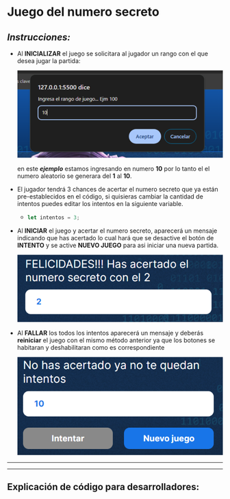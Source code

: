 # **Juego del numero secreto**

## *Instrucciones:*

* Al **INICIALIZAR** el juego se solicitara al jugador un rango con el que desea jugar la partida:

    ![Prompt](/img/promp.PNG "Prompt inicial del juego")

    en este ***ejemplo*** estamos ingresando en numero **10** por lo tanto el el numero aleatorio se generara  del **1** al **10**.

* El jugador tendrá 3 chances de acertar el numero secreto que ya están pre-establecidos en el código, si quisieras cambiar la cantidad de intentos puedes editar los intentos en la siguiente variable.

  * ```js
    let intentos = 3;
    ```  

* Al **INICIAR** el juego y acertar el numero secreto, aparecerá un mensaje indicando que has acertado lo cual hará que se desactive el botón de **INTENTO** y se active **NUEVO JUEGO** para asi iniciar una nueva partida.
  
    ![ganar](./img/acertar.PNG "acertar jugada")

* Al **FALLAR** los todos los intentos aparecerá un mensaje y deberás **reiniciar** el juego con el mismo método anterior ya que los botones se habitaran y deshabilitaran como es correspondiente
  
  ![perder](/img/perder.PNG "perder habilitación y deshabilitado de botones")

---
---

## Explicación de código para desarrolladores:


